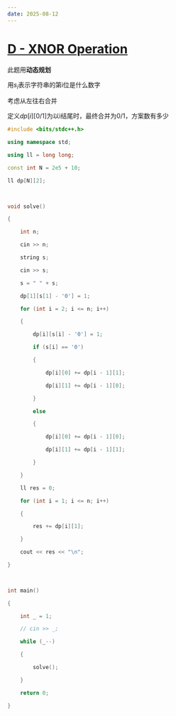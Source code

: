 ```yaml
---
date: 2025-08-12
---
```


# [D - XNOR Operation](https://atcoder.jp/contests/abc418/tasks/abc418_d)

此题用**动态规划**

用$s_i$表示字符串的第i位是什么数字

考虑从左往右合并

定义$dp[i][0/1]$为以i结尾时，最终合并为0/1，方案数有多少

```cpp
#include <bits/stdc++.h>

using namespace std;

using ll = long long;

const int N = 2e5 + 10;

ll dp[N][2];

  

void solve()

{

    int n;

    cin >> n;

    string s;

    cin >> s;

    s = " " + s;

    dp[1][s[1] - '0'] = 1;

    for (int i = 2; i <= n; i++)

    {

        dp[i][s[i] - '0'] = 1;

        if (s[i] == '0')

        {

            dp[i][0] += dp[i - 1][1];

            dp[i][1] += dp[i - 1][0];

        }

        else

        {

            dp[i][0] += dp[i - 1][0];

            dp[i][1] += dp[i - 1][1];

        }

    }

    ll res = 0;

    for (int i = 1; i <= n; i++)

    {

        res += dp[i][1];

    }

    cout << res << "\n";

}

  

int main()

{

    int _ = 1;

    // cin >> _;

    while (_--)

    {

        solve();

    }

    return 0;

}
```

